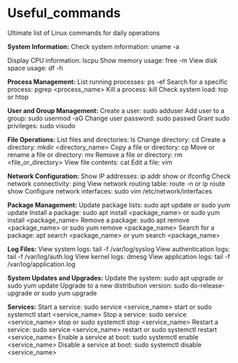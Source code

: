 # Useful_commands
Ultimate list of Linux commands for daily operations

**System Information:**
Check system information: uname -a

Display CPU information: lscpu
Show memory usage: free -m
View disk space usage: df -h

**Process Management:**
List running processes: ps -ef
Search for a specific process: pgrep <process_name>
Kill a process: kill <PID>
Check system load: top or htop

**User and Group Management:**
Create a user: sudo adduser <username>
Add user to a group: sudo usermod -aG <groupname> <username>
Change user password: sudo passwd <username>
Grant sudo privileges: sudo visudo

**File Operations:**
List files and directories: ls
Change directory: cd <directory>
Create a directory: mkdir <directory_name>
Copy a file or directory: cp <source> <destination>
Move or rename a file or directory: mv <source> <destination>
Remove a file or directory: rm <file_or_directory>
View file contents: cat <filename>
Edit a file: vim <filename>

**Network Configuration:**
Show IP addresses: ip addr show or ifconfig
Check network connectivity: ping <host>
View network routing table: route -n or ip route show
Configure network interfaces: sudo vim /etc/network/interfaces

**Package Management:**
Update package lists: sudo apt update or sudo yum update
Install a package: sudo apt install <package_name> or sudo yum install <package_name>
Remove a package: sudo apt remove <package_name> or sudo yum remove <package_name>
Search for a package: apt search <package_name> or yum search <package_name>

**Log Files:**
View system logs: tail -f /var/log/syslog
View authentication logs: tail -f /var/log/auth.log
View kernel logs: dmesg
View application logs: tail -f /var/log/application.log

**System Updates and Upgrades:**
Update the system: sudo apt upgrade or sudo yum update
Upgrade to a new distribution version: sudo do-release-upgrade or sudo yum upgrade

**Services:**
Start a service: sudo service <service_name> start or sudo systemctl start <service_name>
Stop a service: sudo service <service_name> stop or sudo systemctl stop <service_name>
Restart a service: sudo service <service_name> restart or sudo systemctl restart <service_name>
Enable a service at boot: sudo systemctl enable <service_name>
Disable a service at boot: sudo systemctl disable <service_name>
